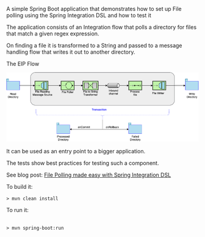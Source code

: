 A simple Spring Boot application that demonstrates how to set up File polling using the Spring Integration DSL and how to test it

The application consists of an Integration flow that polls a directory for files that match a given regex expression.

On finding a file it is transformed to a String and passed to a message handling flow that writes it out to another directory.

The EIP Flow

![EIP diagram](https://github.com/iainporter/spring-file-poller/blob/master/images/File_Poller.png?raw=true)

It can be used as an entry point to a bigger application.

The tests show best practices for testing such a component.

See blog post: [File Polling made easy with Spring Integration DSL](https://medium.com/@changeant/file-poller-with-spring-integration-dsl-ecb7bc996ba5)

To build it:

```$code
> mvn clean install
```

To run it:
```$code

> mvn spring-boot:run
```



